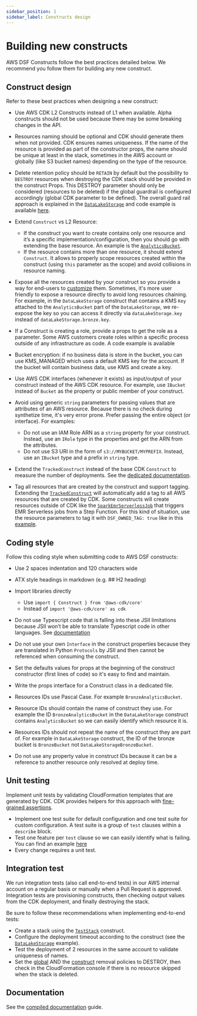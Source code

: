 ```yaml
---
sidebar_position: 1
sidebar_label: Constructs design
---
```


# Building new constructs

AWS DSF Constructs follow the best practices detailed below. We recommend you follow them for building any new construct.

## Construct design

Refer to these best practices when designing a new construct:

* Use AWS CDK L2 Constructs instead of L1 when available. Alpha constructs should not be used because there may be some breaking changes in the API.

* Resources naming should be optional and CDK should generate them when not provided. CDK ensures names uniqueness. If the name of the resource is provided as part of the constructor props, the name should be unique at least in the stack, sometimes in the AWS account or globally (like S3 bucket names) depending on the type of the resource.

* Delete retention policy should be `RETAIN` by default but the possibility to `DESTROY` resources when destroying the CDK stack should be provided in the construct Props. This DESTROY parameter should only be considered (resources to be deleted) if the global guardrail is configured accordingly (global CDK parameter to be defined). The overall guard rail approach is explained in the [`DataLakeStorage`](../library/02-Storage/03-data-lake-storage.mdx#objects-removal) and code example is available [here](https://github.com/awslabs/aws-data-solutions-framework/blob/main/framework/src/storage/lib/data-lake-storage.ts#L150).
  
* Extend `Construct` vs L2 Resource: 
    * If the construct you want to create contains only one resource and it’s a specific implementation/configuration, then you should go with extending the base resource. An example is the [`AnalyticsBucket`](https://github.com/awslabs/aws-data-solutions-framework/blob/main/framework/src/storage/lib/analytics-bucket.ts#L33).
    * If the resource contains more than one resource, it should extend `Construct`. It allows to properly scope resources created within the construct (using `this` parameter as the scope) and avoid collisions in resource naming.


* Expose all the resources created by your construct so you provide a way for end-users to [customize](../customize.mdx) them. Sometimes, it's more user friendly to expose a resource directly to avoid long resources chaining. For example, in the `DataLakeStorage` construct that contains a KMS `Key` attached to the `AnalyticsBucket` part of the `DataLakeStorage`, we re-expose the key so you can access it directly via `dataLakeStorage.key` instead of `dataLakeStorage.bronze.key`.

* If a Construct is creating a role, provide a props to get the role as a parameter. Some AWS customers create roles within a specific process outside of any infrastructure as code. A code example is available 

* Bucket encryption: if no business data is store in the bucket, you can use KMS_MANAGED which uses a default KMS key for the account. If the bucket will contain business data, use KMS and create a key.

* Use AWS CDK interfaces (whenever it exists) as input/output of your construct instead of the AWS CDK resource. For example, use `IBucket` instead of `Bucket` as the property or public member of your construct. 

* Avoid using generic `string` parameters for passing values that are attributes of an AWS resource. Because there is no check during synthetize time, it's very error prone. Prefer passing the entire object (or interface). For examples:
  * Do not use an IAM Role ARN as a `string` property for your construct. Instead, use an `IRole` type in the properties and get the ARN from the attributes.
  * Do not use S3 URI in the form of `s3://MYBUCKET/MYPREFIX`. Instead, use an `IBucket` type and a prefix in `string` type.

* Extend the `TrackedConstruct` instead of the base CDK `Construct` to measure the number of deployments. See the [dedicated documentation](./tracked-construct.md). 

* Tag all resources that are created by the construct and support tagging. 
Extending the [`TrackedConstruct`](https://github.com/awslabs/data-solutions-framework-on-aws/blob/main/framework/src/utils/lib/tracked-construct.ts) will automatically add a tag to all AWS resources that are created by CDK. 
Some constructs will create resources outside of CDK like the [`SparkEmrServerlessJob`](https://github.com/awslabs/data-solutions-framework-on-aws/blob/main/framework/src/processing/lib/spark-job/spark-job-emr-serverless.ts) that triggers EMR Serverless jobs from a Step Function. 
For this kind of situation, use the resource parameters to tag it with `DSF_OWNED_TAG: true` like in this [example](https://github.com/awslabs/data-solutions-framework-on-aws/blob/main/framework/src/processing/lib/spark-job/spark-job-emr-serverless.ts#L78).

## Coding style

Follow this coding style when submitting code to AWS DSF constructs:

* Use 2 spaces indentation and 120 characters wide
* ATX style headings in markdown (e.g. ## H2 heading)
* Import libraries directly 
    * Use `import { Construct } from '@aws-cdk/core'`
    * Instead of `import '@aws-cdk/core' as cdk`
        
* Do not use Typescript code that is falling into these JSII limitations because JSII won’t be able to translate Typescript code in other languages. See [documentation](https://aws.github.io/jsii/user-guides/lib-author/typescript-restrictions/)
* Do not use your own `Interface` in the construct properties because they are translated in Python `Protocols` by JSII and then cannot be referenced when consuming the construct.
* Set the defaults values for props at the beginning of the construct constructor (first lines of code) so it's easy to find and maintain.
* Write the props interface for a Construct class in a dedicated file.
* Resources IDs use Pascal Case. For example `BronzeAnalyticsBucket`.
* Resource IDs should contain the name of construct they use. For example the ID `BronzeAnalyticsBucket` in the `DataLakeStorage` construct contains `AnalyticsBucket` so we can easily identify which resource it is.
* Resources IDs should not repeat the name of the construct they are part of. For example in `DataLakeStorage` construct, the ID of the bronze bucket is `BronzeBucket` not `DataLakeStorageBronzeBucket`.
* Do not use any property value in construct IDs because it can be a reference to another resource only resolved at deploy time.


## Unit testing

Implement unit tests by validating CloudFormation templates that are generated by CDK. 
CDK provides helpers for this approach with [fine-grained assertions](https://docs.aws.amazon.com/cdk/v2/guide/testing.html#testing_fine_grained). 

* Implement one test suite for default configuration and one test suite for custom configuration. A test suite is a group of `test` clauses within a `describe` block.
* Test one feature per `test` clause so we can easily identify what is failing. You can find an example [here](https://github.com/awslabs/aws-data-solutions-framework/blob/main/framework/test/unit/processing/pyspark-application-package.test.ts)
* Every change requires a unit test.

## Integration test

We run integration tests (also call end-to-end tests) in our AWS internal account on a regular basis or manually when a Pull Request is approved. 
Integration tests are provisioning constructs, then checking output values from the CDK deployment, and finally destroying the stack.

Be sure to follow these recommendations when implementing end-to-end tests:
* Create a stack using the [`TestStack`](https://github.com/awslabs/aws-data-solutions-framework/blob/main/framework/test/e2e/test-stack.ts) construct.
* Configure the deployment timeout according to the construct (see the [`DataLakeStorage`](https://github.com/awslabs/aws-data-solutions-framework/blob/main/framework/test/e2e/data-lake-storage.e2e.test.ts#L14) example).
* Test the deployment of 2 resources in the same account to validate uniqueness of names. 
* Set the [global](https://github.com/awslabs/aws-data-solutions-framework/blob/main/framework/test/e2e/data-lake-storage.e2e.test.ts#L21) AND the [construct](https://github.com/awslabs/aws-data-solutions-framework/blob/main/framework/test/e2e/data-lake-storage.e2e.test.ts#L34) removal policies to DESTROY, then check in the CloudFormation console if there is no resource skipped when the stack is deleted.

## Documentation

See the [compiled documentation](./compiled-documentation.md) guide.


